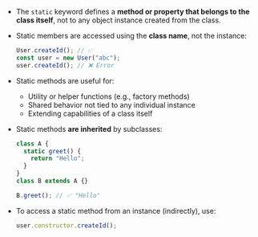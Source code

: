 - The `static` keyword defines a **method or property that belongs to the class itself**, not to any object instance created from the class.

- Static members are accessed using the **class name**, not the instance:

  ```js
  User.createId(); // ✅
  const user = new User("abc");
  user.createId(); // ❌ Error
  ```

- Static methods are useful for:

  - Utility or helper functions (e.g., factory methods)
  - Shared behavior not tied to any individual instance
  - Extending capabilities of a class itself

- Static methods **are inherited** by subclasses:

  ```js
  class A {
    static greet() {
      return "Hello";
    }
  }
  class B extends A {}

  B.greet(); // ✅ "Hello"
  ```

- To access a static method from an instance (indirectly), use:

  ```js
  user.constructor.createId();
  ```
